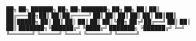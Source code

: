 ██╗    ██╗      ██████╗ ██╗   ██╗███████╗    ██╗   ██╗
██║    ██║     ██╔═══██╗██║   ██║██╔════╝    ██║   ██║
██║    ██║     ██║   ██║██║   ██║█████╗      ██║   ██║
██║    ██║     ██║   ██║╚██╗ ██╔╝██╔══╝      ██║   ██║
██║    ███████╗╚██████╔╝ ╚████╔╝ ███████╗    ╚██████╔╝
╚═╝    ╚══════╝ ╚═════╝   ╚═══╝  ╚══════╝     ╚═════╝ 
                                                      